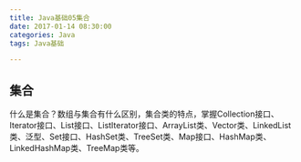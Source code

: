 ```yaml
---
title: Java基础05集合
date: 2017-01-14 08:30:00
categories: Java
tags: Java基础

---
```



## 集合

什么是集合？数组与集合有什么区别，集合类的特点，掌握Collection接口、Iterator接口、List接口、ListIterator接口、ArrayList类、Vector类、LinkedList类、泛型、Set接口、HashSet类、TreeSet类、Map接口、HashMap类、LinkedHashMap类、TreeMap类等。